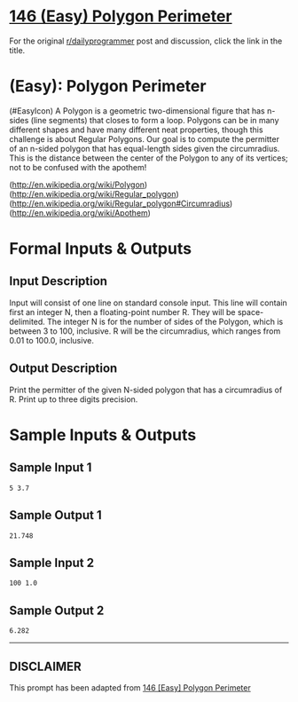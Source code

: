 # [146 (Easy) Polygon Perimeter](https://www.reddit.com/r/dailyprogrammer/comments/1tixzk/122313_challenge_146_easy_polygon_perimeter/)

For the original [r/dailyprogrammer](https://www.reddit.com/r/dailyprogrammer/) post and discussion, click the link in the title.

#  (Easy): Polygon Perimeter
(#EasyIcon)
A Polygon is a geometric two-dimensional figure that has n-sides (line segments) that closes to form a loop. Polygons can be in many different shapes and have many different neat properties, though this challenge is about Regular Polygons. Our goal is to compute the permitter of an n-sided polygon that has equal-length sides given the circumradius. This is the distance between the center of the Polygon to any of its vertices; not to be confused with the apothem!

(http://en.wikipedia.org/wiki/Polygon)
(http://en.wikipedia.org/wiki/Regular_polygon)
(http://en.wikipedia.org/wiki/Regular_polygon#Circumradius)
(http://en.wikipedia.org/wiki/Apothem)
# Formal Inputs & Outputs
## Input Description
Input will consist of one line on standard console input. This line will contain first an integer N, then a floating-point number R. They will be space-delimited. The integer N is for the number of sides of the Polygon, which is between 3 to 100, inclusive. R will be the circumradius, which ranges from 0.01 to 100.0, inclusive.

## Output Description
Print the permitter of the given N-sided polygon that has a circumradius of R. Print up to three digits precision.

# Sample Inputs & Outputs
## Sample Input 1

```
5 3.7
```
## Sample Output 1

```
21.748
```
## Sample Input 2

```
100 1.0
```
## Sample Output 2

```
6.282
```

----
## **DISCLAIMER**
This prompt has been adapted from [146 [Easy] Polygon Perimeter](https://www.reddit.com/r/dailyprogrammer/comments/1tixzk/122313_challenge_146_easy_polygon_perimeter/
)
